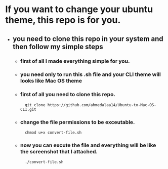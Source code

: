 # If you want to change your ubuntu theme, this repo is for you.
- ## you need to clone this repo in your system and then follow my simple steps

    - ### first of all I made everything simple for you. 
    - ### you need only to run this .sh file and your CLI theme will looks like Mac OS theme
    - ### first of all you need to clone this repo.
            git clone https://github.com/ahmedalaa14/Ubuntu-to-Mac-OS-CLI.git
    
    - ### change the file permissions to be exceutable.
            chmod u+x convert-file.sh
    
    - ### now you can excute the file and everything will be like the screenshot that I attached.
            ./convert-file.sh
